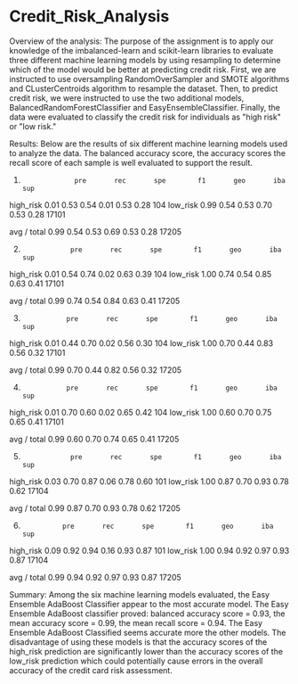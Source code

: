 # Credit_Risk_Analysis

Overview of the analysis:
The purpose of the assignment is to apply our knowledge of the imbalanced-learn and scikit-learn libraries to evaluate three different machine learning models by using resampling to determine which of the model would be better at predicting credit risk. First, we are instructed to use oversampling RandomOverSampler and SMOTE algorithms and CLusterCentroids algorithm to resample the dataset. Then, to predict credit risk, we were instructed to use the two additional models, BalancedRandomForestClassifier and EasyEnsembleClassifier. Finally, the data were evaluated to classify the credit risk for individuals as "high risk" or "low risk."

Results:
Below are the results of six different machine learning models used to analyze the data.  The balanced accuracy score, the accuracy scores the recall score of each sample is well evaluated to support the result.

 1.                  pre       rec       spe        f1       geo       iba       sup

  high_risk       0.01      0.53      0.54      0.01      0.53      0.28       104
   low_risk       0.99      0.54      0.53      0.70      0.53      0.28     17101

avg / total       0.99      0.54      0.53      0.69      0.53      0.28     17205

 2.                 pre       rec       spe        f1       geo       iba       sup

  high_risk       0.01      0.54      0.74      0.02      0.63      0.39       104
   low_risk       1.00      0.74      0.54      0.85      0.63      0.41     17101

avg / total       0.99      0.74      0.54      0.84      0.63      0.41     17205

  3.                pre       rec       spe        f1       geo       iba       sup

  high_risk       0.01      0.44      0.70      0.02      0.56      0.30       104
   low_risk       1.00      0.70      0.44      0.83      0.56      0.32     17101

avg / total       0.99      0.70      0.44      0.82      0.56      0.32     17205


4.
                  pre       rec       spe        f1       geo       iba       sup

  high_risk       0.01      0.70      0.60      0.02      0.65      0.42       104
   low_risk       1.00      0.60      0.70      0.75      0.65      0.41     17101

avg / total       0.99      0.60      0.70      0.74      0.65      0.41     17205


5.
                   pre       rec       spe        f1       geo       iba       sup

  high_risk       0.03      0.70      0.87      0.06      0.78      0.60       101
   low_risk       1.00      0.87      0.70      0.93      0.78      0.62     17104

avg / total       0.99      0.87      0.70      0.93      0.78      0.62     17205

 

  6.               pre       rec       spe        f1       geo       iba       sup

  high_risk       0.09      0.92      0.94      0.16      0.93      0.87       101
   low_risk       1.00      0.94      0.92      0.97      0.93      0.87     17104

avg / total       0.99      0.94      0.92      0.97      0.93      0.87     17205
                
Summary:
Among the six machine learning models evaluated, the Easy Ensemble AdaBoost Classifier appear to the most accurate model. The Easy Ensemble AdaBoost classifier proved: balanced accuracy score = 0.93, the mean accuracy score = 0.99, the mean recall score = 0.94.  The Easy Ensemble AdaBoost Classified seems accurate more the other models. The disadvantage of using these models is that the accuracy scores of the high_risk prediction are significantly lower than the accuracy scores of the low_risk prediction which could potentially cause errors in the overall accuracy of the credit card risk assessment.

